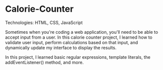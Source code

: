 # Calorie-Counter

Technologies: HTML, CSS, JavaScript

Sometimes when you're coding a web application, you'll need to be able to accept input from a user. In this calorie counter project, I learned how to validate user input, perform calculations based on that input, and dynamically update my interface to display the results.

In this project, I learned basic regular expressions, template literals, the addEventListener() method, and more.

